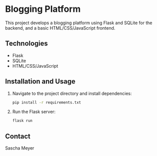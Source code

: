 # Blogging Platform

This project develops a blogging platform using Flask and SQLite for the backend, and a basic HTML/CSS/JavaScript frontend.

## Technologies

- Flask
- SQLite
- HTML/CSS/JavaScript

## Installation and Usage

1. Navigate to the project directory and install dependencies:
    ```bash
    pip install -r requirements.txt
    ```

2. Run the Flask server:
    ```bash
    flask run
    ```

## Contact

Sascha Meyer
